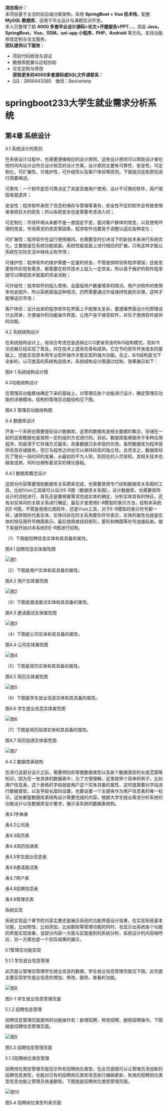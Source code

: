 **项目简介：**  
本项目基于主流的前后端分离架构，采用 **SpringBoot + Vue 技术栈**，配套 **MySQL 数据库**，适用于毕业设计与课题实训开发。  
本人已整理了超 **4000 多套毕业设计源码+论文+开题报告+PPT...**，涵盖 **Java、SpringBoot、Vue、SSM、uni-app 小程序、PHP、Android** 等方向，支持功能修改定制与论文服务。  
**团队提供以下服务：**  
- 项目代码修改与调试  
- 数据库配置与远程协助  
- 论文定制与修改  
**获取更多的4000多套源码或SQL文件请联系：**  
- QQ：3906443360 微信：BesheHelp


# springboot233大学生就业需求分析系统

## 第4章 系统设计

4.1 系统设计的原则

在系统设计过程中，也需要遵循相应的设计原则，这些设计原则可以帮助设计者在短时间内设计出符合设计规范的设计方案。设计原则主要有可靠性，安全性，可定制化，可扩展性，可维护性，可升级性以及客户体验等原则。下面就对这些原则进行简要阐述。

可靠性：一个软件是否可靠决定了其是否被用户使用，设计不可靠的软件，用户很容易就遗弃；

安全性：程序软件承担了信息的保存与管理等事务，安全性不足的软件会导致使用者承担巨大的损失；所以系统安全也是需要考虑进入的；

可定制化：市场环境从来都不是一直固定不变，面对客户群体的改变，以及使用环境的改变，市场需求的改变等因素，程序软件也要易于调整以适应各种变化；

可扩展性：程序软件在运行使用期间，也需要及时引进当下的新技术来进行系统优化，主要就是在系统功能层面，系统性能层面上进行相应的扩展，只有这样才能让系统在实际生活中继续占有市场；

可维护性：程序软件的维护需要一定量的资金，不管是排除现有程序错误，还是变更软件的现有需求，都需要在软件技术上投入一定资金，所以易于维护的软件程序就可以降低技术层面的资金消耗；

可升级性：程序软件的投入使用，会面临用户数量增多的情况，用户对软件的使用率也会提升，所以系统面临这种情况，仍然需要通过升级保持性能的合理，这样才能够适应市场；

客户体验：设计出来的程序软件在界面上不能够太复杂，要遵循界面设计的原理设计出简单，方便操作的功能操作界面，让用户易于接受软件，并乐于使用软件提供的功能。

4.2 系统结构设计

在系统结构设计上，经综合考虑还是选择比C/S更省资金的B/S结构模式，现如今浏览器已经实现了普及，并在技术上逐渐完善和成熟，它在节约软件开发成本的基础上，还能实现原本用专业软件操作才能实现的强大功能。总之，B/S结构是当下全新的，认可度高的系统构造技术。系统结构设计图通过绘制，效果展示如下：

图4-1 系统结构设计图

4.3功能结构设计

在管理员功能模块确定下来的基础上，对管理员各个功能进行设计，确定管理员功能的详细模块。绘制的管理员功能结构见下图。

图4.3 管理员功能结构图

4.4 数据库设计

开发一个系统也需要提前设计数据库。这里的数据库是相关数据的集合，存储在一起的这些数据也是按照一定的组织方式进行的。目前，数据库能够服务于多种应用程序，则是源于它存储方式最佳，具备数据冗余率低的优势。虽然数据库为程序提供信息存储服务，但它与程序之间也可以保持较高的独立性。总而言之，数据库经历了很长一段时间的发展，从最初的不为人知，到现在的人尽皆知，其相关技术也越发成熟，同时也拥有着坚实的理论基础。

4.4.1 数据库概念设计

这部分内容需要借助数据库关系图来完成，也需要使用专门绘制数据库关系图的工具，比如Visio工具就可以设计E-R图（数据库关系图）。设计数据库，也需要按照设计的流程进行，首先还是要根据需求完成实体的确定，分析实体具有的特征，还有对实体间的关联关系进行确定。最后才是使用E-R模型的表示方法，绘制本系统的E-R图。不管是使用亿图软件，还是Visio工具，对于E-R模型的表示符号都一样，通常矩形代表实体，实体间存在的关系用菱形符号表示，实体的属性也就是实体的特征用符号椭圆表示。最后使用直线将矩形，菱形和椭圆等符号连接起来。接下来就开始对本系统的E-R图进行绘制。

（1）下图是招聘信息实体和其具备的属性。

图4.1 招聘信息实体属性图

![图1](images/image_0.jpg)

（2）下图是用户实体和其具备的属性。

图4.2 用户实体属性图

![图2](images/image_1.jpg)

（3）下图是邀请面试实体和其具备的属性。

图4.3 邀请面试实体属性图

![图3](images/image_2.jpg)

（4）下图是公司实体和其具备的属性。

图4.4 公司实体属性图

![图4](images/image_3.jpg)

（5）下图是简历实体和其具备的属性。

图4.5 简历实体属性图

![图5](images/image_4.jpg)

（6）下图是学生就业信息实体和其具备的属性。

图4.6 学生就业信息实体属性图

![图6](images/image_5.jpg)

（7）下图是简历投递实体和其具备的属性。

图4.7 简历投递实体属性图

![图7](images/image_6.jpg)

4.4.2 数据库表结构

在进行这部分设计之前，需要明白和掌握数据类型以及各个数据类型的长度范围等知识，因为在一张具体的数据表中，为了方便理解，这里就举个简单的例子。比如用户信息表，这个表格的字段就是用户这个实体具备的属性，这时就需要对字段进行数据类型，以及字段长度的设置，也要设置一个主键来作为用户信息表的唯一标识。这些都是数据库表结构设计需要完成的内容。根据大学生就业需求分析系统的功能设计以及数据库设计要求，展示该系统的数据表结构。

表4.1字典表

表4.2公司表

表4.3简历表

表4.4简历投递表

表4.5学生就业信息表

表4.6邀请面试表

表4.7用户表

表4.8招聘信息表

表4.9管理员表

系统实现

系统实现这个章节的内容主要还是展示系统的功能界面设计效果，在实现系统基本功能，比如修改，比如添加，比如删除等管理功能的同时，也显示出系统各个功能的界面实现效果，该部分内容一方面与前面提到的系统分析，系统设计的内容相呼应，另一方面也是一个实际成果的展示。

5.1管理员功能实现

5.1.1 学生就业信息管理

此页面让管理员管理学生就业信息的数据，学生就业信息管理页面见下图。此页面主要实现学生就业信息的增加、修改、删除、查看的功能。

![图8](images/image_7.png)

图5-1 学生就业信息管理页面

5.1.2 招聘信息管理

招聘信息管理页面提供的功能操作有：新增招聘，修改招聘，删除招聘操作。下图就是招聘信息管理页面。

![图9](images/image_8.png)

图5.3 招聘信息管理页面

5.1.3招聘岗位类型管理

招聘岗位类型管理页面显示所有招聘岗位类型，在此页面既可以让管理员添加新的招聘信息类型，也能对已有的招聘岗位类型信息执行编辑更新，失效的招聘岗位类型信息也能让管理员快速删除。下图就是招聘岗位类型管理页面。

![图10](images/image_9.png)

图5.4 招聘岗位类型列表页面

